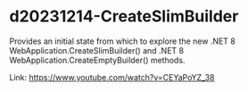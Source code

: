 # d20231214-CreateSlimBuilder
Provides an initial state from which to explore the new .NET 8 WebApplication.CreateSlimBuilder() and .NET 8 WebApplication.CreateEmptyBuilder() methods.

Link: https://www.youtube.com/watch?v=CEYaPoYZ_38
